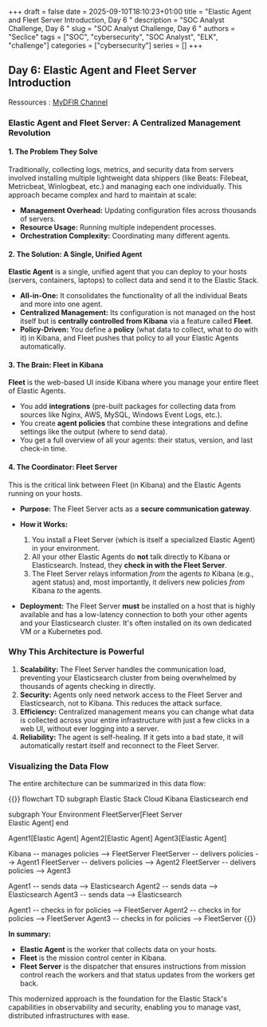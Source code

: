 +++ 
draft = false
date = 2025-09-10T18:10:23+01:00
title = "Elastic Agent and Fleet Server Introduction, Day 6  "
description = "SOC Analyst Challenge, Day 6 "
slug = "SOC Analyst Challenge, Day 6 "
authors = "Seclice"
tags = ["SOC", "cybersecurity", "SOC Analyst", "ELK", "challenge"]
categories = ["cybersecurity"]
series = []
+++

## Day 6: Elastic Agent and Fleet Server Introduction
Ressources : [MyDFIR Channel](https://www.youtube.com/@MyDFIR/videos)

### **Elastic Agent and Fleet Server: A Centralized Management Revolution**

#### **1. The Problem They Solve**

Traditionally, collecting logs, metrics, and security data from servers involved installing multiple lightweight data shippers (like Beats: Filebeat, Metricbeat, Winlogbeat, etc.) and managing each one individually. This approach became complex and hard to maintain at scale:
*   **Management Overhead:** Updating configuration files across thousands of servers.
*   **Resource Usage:** Running multiple independent processes.
*   **Orchestration Complexity:** Coordinating many different agents.

#### **2. The Solution: A Single, Unified Agent**

**Elastic Agent** is a single, unified agent that you can deploy to your hosts (servers, containers, laptops) to collect data and send it to the Elastic Stack.

*   **All-in-One:** It consolidates the functionality of all the individual Beats and more into one agent.
*   **Centralized Management:** Its configuration is not managed on the host itself but is **centrally controlled from Kibana** via a feature called **Fleet**.
*   **Policy-Driven:** You define a **policy** (what data to collect, what to do with it) in Kibana, and Fleet pushes that policy to all your Elastic Agents automatically.

#### **3. The Brain: Fleet in Kibana**

**Fleet** is the web-based UI inside Kibana where you manage your entire fleet of Elastic Agents.
*   You add **integrations** (pre-built packages for collecting data from sources like Nginx, AWS, MySQL, Windows Event Logs, etc.).
*   You create **agent policies** that combine these integrations and define settings like the output (where to send data).
*   You get a full overview of all your agents: their status, version, and last check-in time.

#### **4. The Coordinator: Fleet Server**

This is the critical link between Fleet (in Kibana) and the Elastic Agents running on your hosts.

*   **Purpose:** The Fleet Server acts as a **secure communication gateway**.
*   **How it Works:**
    1.  You install a Fleet Server (which is itself a specialized Elastic Agent) in your environment.
    2.  All your other Elastic Agents do **not** talk directly to Kibana or Elasticsearch. Instead, they **check in with the Fleet Server**.
    3.  The Fleet Server relays information *from* the agents *to* Kibana (e.g., agent status) and, most importantly, it delivers new policies *from* Kibana *to* the agents.

*   **Deployment:** The Fleet Server **must** be installed on a host that is highly available and has a low-latency connection to both your other agents and your Elasticsearch cluster. It's often installed on its own dedicated VM or a Kubernetes pod.


### **Why This Architecture is Powerful**

1.  **Scalability:** The Fleet Server handles the communication load, preventing your Elasticsearch cluster from being overwhelmed by thousands of agents checking in directly.
2.  **Security:** Agents only need network access to the Fleet Server and Elasticsearch, not to Kibana. This reduces the attack surface.
3.  **Efficiency:** Centralized management means you can change what data is collected across your entire infrastructure with just a few clicks in a web UI, without ever logging into a server.
4.  **Reliability:** The agent is self-healing. If it gets into a bad state, it will automatically restart itself and reconnect to the Fleet Server.


### **Visualizing the Data Flow**

The entire architecture can be summarized in this data flow:

{{<mermaid>}}
flowchart TD
subgraph Elastic Stack Cloud
Kibana
Elasticsearch
end

subgraph Your Environment
FleetServer[Fleet Server<br>Elastic Agent]
end

Agent1[Elastic Agent]
Agent2[Elastic Agent]
Agent3[Elastic Agent]

Kibana -- manages policies --> FleetServer
FleetServer -- delivers policies --> Agent1
FleetServer -- delivers policies --> Agent2
FleetServer -- delivers policies --> Agent3

Agent1 -- sends data --> Elasticsearch
Agent2 -- sends data --> Elasticsearch
Agent3 -- sends data --> Elasticsearch

Agent1 -- checks in for policies --> FleetServer
Agent2 -- checks in for policies --> FleetServer
Agent3 -- checks in for policies --> FleetServer
{{</mermaid>}}

**In summary:**
*   **Elastic Agent** is the worker that collects data on your hosts.
*   **Fleet** is the mission control center in Kibana.
*   **Fleet Server** is the dispatcher that ensures instructions from mission control reach the workers and that status updates from the workers get back.

This modernized approach is the foundation for the Elastic Stack's capabilities in observability and security, enabling you to manage vast, distributed infrastructures with ease.
